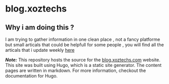 # blog.xoztechs
## Why i am doing this ?
I am trying to gather information in one clean place , not a fancy platforme but small articals that could be helpfull for some people , you will find all the articals that i update weekly [here](https://github.com/alaeddinebenhassir/blog.xoztechs/tree/master/content/post)

***Note:*** This repository hosts the source for the [blog.xoztechs.com](https://blog.xoztechs.com) website. This site was built using Hugo, which is a static site generator.  The content pages are written in markdown.  For more information, checkout the documentation for Hugo.
